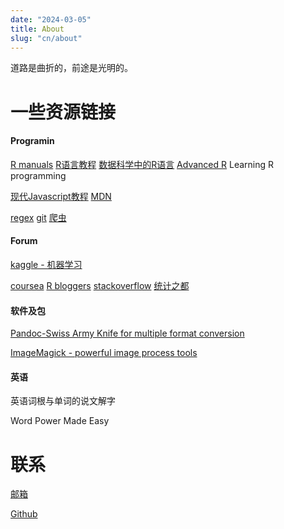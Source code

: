```yaml
---
date: "2024-03-05"
title: About
slug: "cn/about"
---
```



道路是曲折的，前途是光明的。

# 一些资源链接

#### Programin

[R manuals](https://rstudio.github.io/r-manuals/)
[R语言教程](https://www.math.pku.edu.cn/teachers/lidf/)
[数据科学中的R语言](https://bookdown.org/wangminjie/R4DS/)
[Advanced R](https://adv-r.hadley.nz/)
Learning R programming
  
[现代Javascript教程](https://zh.javascript.info/)
[MDN](https://developer.mozilla.org/zh-CN/)
  
[regex](https://deerchao.cn/tutorials/regex/regex.htm)
[git](https://git-scm.com/book/zh/v2)
[爬虫](https://cosx.org/2017/08/web-scrap-tools/)

#### Forum

[kaggle - 机器学习](https://www.kaggle.com/)

[coursea](https://www.coursera.org/)
[R bloggers](https://www.r-bloggers.com/)
[stackoverflow](https://stackoverflow.com/)
[统计之都](https://cosx.org/)

#### 软件及包

[Pandoc-Swiss Army Knife for multiple format conversion](https://pandoc.org/)

[ImageMagick - powerful image process tools](https://github.com/ImageMagick/ImageMagick)

#### 英语

英语词根与单词的说文解字

Word Power Made Easy

# 联系

<a href="mailto:send2cw@139.com">邮箱</a>

[Github](https://github.com/snowGlint)
